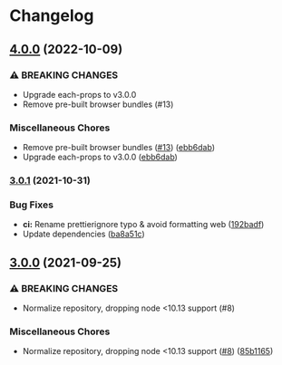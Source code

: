 # Changelog

## [4.0.0](https://www.github.com/gulpjs/copy-props/compare/v3.0.1...v4.0.0) (2022-10-09)


### ⚠ BREAKING CHANGES

* Upgrade each-props to v3.0.0
* Remove pre-built browser bundles (#13)

### Miscellaneous Chores

* Remove pre-built browser bundles ([#13](https://www.github.com/gulpjs/copy-props/issues/13)) ([ebb6dab](https://www.github.com/gulpjs/copy-props/commit/ebb6dab580fbcd4a4d9f3e0adbd3b4873ad4fb96))
* Upgrade each-props to v3.0.0 ([ebb6dab](https://www.github.com/gulpjs/copy-props/commit/ebb6dab580fbcd4a4d9f3e0adbd3b4873ad4fb96))

### [3.0.1](https://www.github.com/gulpjs/copy-props/compare/v3.0.0...v3.0.1) (2021-10-31)


### Bug Fixes

* **ci:** Rename prettierignore typo & avoid formatting web ([192badf](https://www.github.com/gulpjs/copy-props/commit/192badffd26c22198267409e4f7f337709c6a077))
* Update dependencies ([ba8a51c](https://www.github.com/gulpjs/copy-props/commit/ba8a51c28375ddd1b048e40950423caae013ba03))

## [3.0.0](https://www.github.com/gulpjs/copy-props/compare/v2.0.5...v3.0.0) (2021-09-25)

### ⚠ BREAKING CHANGES

- Normalize repository, dropping node <10.13 support (#8)

### Miscellaneous Chores

- Normalize repository, dropping node <10.13 support ([#8](https://www.github.com/gulpjs/copy-props/issues/8)) ([85b1165](https://www.github.com/gulpjs/copy-props/commit/85b1165d3454791d8454ac6b74cbcb993c77bfc6))
